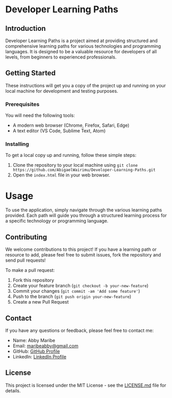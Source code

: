 # Developer Learning Paths

## Introduction

Developer Learning Paths is a project aimed at providing structured and comprehensive learning paths for various technologies and programming languages. It is designed to be a valuable resource for developers of all levels, from beginners to experienced professionals.

## Getting Started

These instructions will get you a copy of the project up and running on your local machine for development and testing purposes.

### Prerequisites

You will need the following tools:

- A modern web browser (Chrome, Firefox, Safari, Edge)
- A text editor (VS Code, Sublime Text, Atom)

### Installing

To get a local copy up and running, follow these simple steps:

1. Clone the repository to your local machine using `git clone https://github.com/AbigaelWairimu/Developer-Learning-Paths.git`
2. Open the `index.html` file in your web browser.

# Usage

To use the application, simply navigate through the various learning paths provided. Each path will guide you through a structured learning process for a specific technology or programming language.

## Contributing

We welcome contributions to this project! If you have a learning path or resource to add, please feel free to submit issues, fork the repository and send pull requests!

To make a pull request:

1. Fork this repository
2. Create your feature branch (`git checkout -b your-new-feature`)
3. Commit your changes (`git commit -am 'Add some feature'`)
4. Push to the branch (`git push origin your-new-feature`)
5. Create a new Pull Request

## Contact

If you have any questions or feedback, please feel free to contact me:

- Name: Abby Maribe
- Email: maribeabby@gmail.com
- GitHub: [GitHub Profile](https://github.com/AbigaelWairimu)
- LinkedIn: [LinkedIn Profile](https://www.linkedin.com/in/abby-maribe-397b02250/)

## License

This project is licensed under the MIT License - see the [LICENSE.md](LICENSE.md) file for details.

